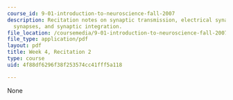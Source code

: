 ```yaml
---
course_id: 9-01-introduction-to-neuroscience-fall-2007
description: Recitation notes on synaptic transmission, electrical synapses, chemical
  synapses, and synaptic integration.
file_location: /coursemedia/9-01-introduction-to-neuroscience-fall-2007/4f88df6296f38f253574cc41fff5a118_wk04_9_01_r03.pdf
file_type: application/pdf
layout: pdf
title: Week 4, Recitation 2
type: course
uid: 4f88df6296f38f253574cc41fff5a118

---
```

None